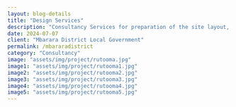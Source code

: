 ```yaml
---  
layout: blog-details  
title: "Design Services"   
description: "Consultancy Services for preparation of the site layout, master plan, architectural design , structural design and artistic impression for proposed Mbarara college of nursing and midwifery in Bwizibwera- Rutooma Town Council"  
date: 2024-07-07  
client: "Mbarara District Local Government" 
permalink: /mbararadistrict
category: "Consultancy"
image: "assets/img/project/rutooma.jpg"  
image1: "assets/img/project/rutooma1.jpg" 
image2: "assets/img/project/rutooma2.jpg"
image3: "assets/img/project/rutooma3.jpg"
image4: "assets/img/project/rutooma4.jpg"
image5: "assets/img/project/rutooma5.jpg"
---  
```


